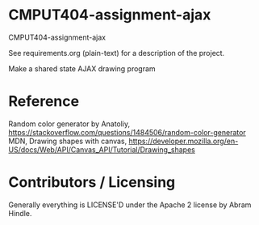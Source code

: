 CMPUT404-assignment-ajax
==============================

CMPUT404-assignment-ajax

See requirements.org (plain-text) for a description of the project.

Make a shared state AJAX drawing program

Reference
========================
Random color generator by Anatoliy, https://stackoverflow.com/questions/1484506/random-color-generator
MDN, Drawing shapes with canvas, https://developer.mozilla.org/en-US/docs/Web/API/Canvas_API/Tutorial/Drawing_shapes


Contributors / Licensing
========================

Generally everything is LICENSE'D under the Apache 2 license by Abram Hindle.


